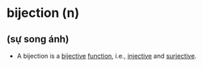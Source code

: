 # bijection (n)

## (sự song ánh)

- A bijection is a [bijective](bijective-adj.md#a-function-is-bijective-if-it-is-injective-and-surjective-song-ánh) [function](function-n.md#a-relation-from-a-set-into-another-set-hàm-hàm-số), i.e., [injective](injective-adj.md#a-function-is-injective-if-there-does-not-exists-duplicated-images-nội-xạ) and [surjective](surjective-adj.md#a-function-is-surjective-if-its-range-is-equal-to-its-codomain-toàn-ánh).
